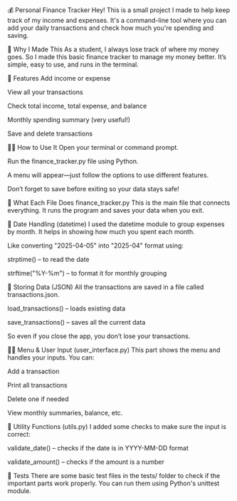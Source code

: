 💰 Personal Finance Tracker
Hey! This is a small project I made to help keep track of my income and expenses. It's a command-line tool where you can add your daily transactions and check how much you're spending and saving.

🙌 Why I Made This
As a student, I always lose track of where my money goes. So I made this basic finance tracker to manage my money better. It’s simple, easy to use, and runs in the terminal.

🔧 Features
Add income or expense

View all your transactions

Check total income, total expense, and balance

Monthly spending summary (very useful!)

Save and delete transactions

🧑‍💻 How to Use It
Open your terminal or command prompt.

Run the finance_tracker.py file using Python.

A menu will appear—just follow the options to use different features.

Don’t forget to save before exiting so your data stays safe!

📁 What Each File Does
finance_tracker.py
This is the main file that connects everything. It runs the program and saves your data when you exit.

📅 Date Handling (datetime)
I used the datetime module to group expenses by month. It helps in showing how much you spent each month.

Like converting "2025-04-05" into "2025-04" format using:

strptime() – to read the date

strftime("%Y-%m") – to format it for monthly grouping

💾 Storing Data (JSON)
All the transactions are saved in a file called transactions.json.

load_transactions() – loads existing data

save_transactions() – saves all the current data

So even if you close the app, you don’t lose your transactions.

🧑‍💻 Menu & User Input (user_interface.py)
This part shows the menu and handles your inputs. You can:

Add a transaction

Print all transactions

Delete one if needed

View monthly summaries, balance, etc.

🧰 Utility Functions (utils.py)
I added some checks to make sure the input is correct:

validate_date() – checks if the date is in YYYY-MM-DD format

validate_amount() – checks if the amount is a number

🧪 Tests
There are some basic test files in the tests/ folder to check if the important parts work properly. You can run them using Python's unittest module.

